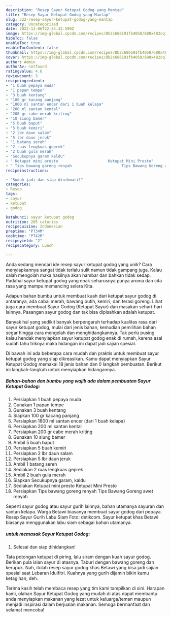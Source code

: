 ```yaml
---
description: "Resep Sayur Ketupat Godog yang Mantap"
title: "Resep Sayur Ketupat Godog yang Mantap"
slug: 522-resep-sayur-ketupat-godog-yang-mantap
category: Uncategorized
date: 2022-12-06T22:34:32.590Z
image: https://img-global.cpcdn.com/recipes/8b2c686191fb4050/680x482cq70/sayur-ketupat-godog-foto-resep-utama.jpg
hideToc: false
enableToc: true
enableTocContent: false
thumbnail: https://img-global.cpcdn.com/recipes/8b2c686191fb4050/680x482cq70/sayur-ketupat-godog-foto-resep-utama.jpg
cover: https://img-global.cpcdn.com/recipes/8b2c686191fb4050/680x482cq70/sayur-ketupat-godog-foto-resep-utama.jpg
author: Admin
authorAv: notfound
ratingvalue: 4.6
reviewcount: 3
recipeingredient:
- "1 buah pepaya muda"
- "1 papan tempe"
- "3 buah kentang"
- "100 gr kacang panjang"
- "1800 ml santan encer dari 1 buah kelapa"
- "200 ml santan kental"
- "200 gr cabe merah kriting"
- "10 siung bamer"
- "5 buah baput"
- "5 buah kemiri"
- "2 lbr daun salam"
- "5 lbr daun jeruk"
- "1 batang sereh"
- "2 ruas lengkuas geprek"
- "2 buah gula merah"
- "Secukupnya garam kaldu"
- " Ketupat mini presto                      Ketupat Mini Presto"
- " Tips bawang goreng renyah                      Tips Bawang Goreng awet renyah"
recipeinstructions:

- "Sudah jadi dan siap dinikmati!"
categories:
- Resep
tags:
- sayur
- ketupat
- godog

katakunci: sayur ketupat godog 
nutrition: 205 calories
recipecuisine: Indonesian
preptime: "PT34M"
cooktime: "PT42M"
recipeyield: "2"
recipecategory: Lunch

---
```





Anda sedang mencari ide resep sayur ketupat godog yang unik? Cara menyiapkannya sangat tidak terlalu sulit namun tidak gampang juga. Kalau salah mengolah maka hasilnya akan hambar dan bahkan tidak sedap. Padahal sayur ketupat godog yang enak seharusnya punya aroma dan cita rasa yang mampu memancing selera Kita.





Adapun bahan bumbu untuk membuat kuah dari ketupat sayur godog di antaranya, ada cabai merah, bawang putih, kemiri, dan terasi goreng. Lihat juga cara membuat Sayur Godog (Ketupat Sayur) dan masakan sehari-hari lainnya. Pasangan sayur godog dan tak bisa dipisahkan adalah ketupat.

Banyak hal yang sedikit banyak berpengaruh terhadap kualitas rasa dari sayur ketupat godog, mulai dari jenis bahan, kemudian pemilihan bahan segar hingga cara mengolah dan menghidangkannya. Tak perlu pusing kalau hendak menyiapkan sayur ketupat godog enak di rumah, karena asal sudah tahu triknya maka hidangan ini dapat jadi sajian spesial.






Di bawah ini ada beberapa cara mudah dan praktis untuk membuat sayur ketupat godog yang siap dikreasikan. Kamu dapat menyiapkan Sayur Ketupat Godog memakai 18 jenis bahan dan 0 langkah pembuatan. Berikut ini langkah-langkah untuk menyiapkan hidangannya.

<!--inarticleads1-->

##### Bahan-bahan dan bumbu yang wajib ada dalam pembuatan Sayur Ketupat Godog:

1. Persiapkan 1 buah pepaya muda
1. Gunakan 1 papan tempe
1. Gunakan 3 buah kentang
1. Siapkan 100 gr kacang panjang
1. Persiapkan 1800 ml santan encer (dari 1 buah kelapa)
1. Persiapkan 200 ml santan kental
1. Persiapkan 200 gr cabe merah kriting
1. Gunakan 10 siung bamer
1. Ambil 5 buah baput
1. Persiapkan 5 buah kemiri
1. Persiapkan 2 lbr daun salam
1. Persiapkan 5 lbr daun jeruk
1. Ambil 1 batang sereh
1. Sediakan 2 ruas lengkuas geprek
1. Ambil 2 buah gula merah
1. Siapkan Secukupnya garam, kaldu
1. Sediakan  Ketupat mini presto                      Ketupat Mini Presto
1. Persiapkan  Tips bawang goreng renyah                      Tips Bawang Goreng awet renyah


Seperti sayur godog atau sayur gurih lainnya, bahan utamanya sayuran dan santan kelapa. Warga Betawi biasanya membuat sayur godog dari pepaya. Resep Sayur Gurih Labu Siam Foto: detikcom. Sayur ketupat khas Betawi biasanya menggunakan labu siam sebagai bahan utamanya. 

<!--inarticleads2-->

#####  untuk memasak Sayur Ketupat Godog:


1. Selesai dan siap dihidangkan!

Tata potongan ketupat di piring, lalu siram dengan kuah sayur godog. Berikan pula isian sayur di atasnya. Taburi dengan bawang goreng dan kerupuk. Nah, itulah resep sayur godog khas Betawi yang bisa jadi sajian spesial saat Lebaran Idulfitri. Kuahnya yang gurih dijamin bikin kamu ketagihan, deh. 

Terima kasih telah membaca resep yang tim kami tampilkan di sini. Harapan kami, olahan Sayur Ketupat Godog yang mudah di atas dapat membantu anda menyiapkan makanan yang lezat untuk keluarga/teman maupun menjadi inspirasi dalam berjualan makanan. Semoga bermanfaat dan selamat mencoba!
